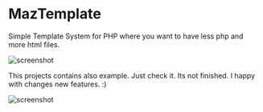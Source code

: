 # MazTemplate
Simple Template System for PHP where you want to have less php and more html files.

![screenshot](http://i.imgur.com/ohyeeuU.png "config file")

This projects contains also example. Just check it. Its not finished. I happy with changes new features. :)

![screenshot](http://i.imgur.com/NAPVMlu.png "template index file")
